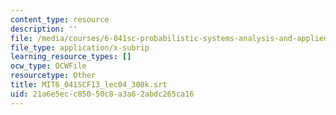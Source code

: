 ```yaml
---
content_type: resource
description: ''
file: /media/courses/6-041sc-probabilistic-systems-analysis-and-applied-probability-fall-2013/21a6e5ecc85050c8a3a62abdc265ca16_MIT6_041SCF13_lec04_300k.vtt
file_type: application/x-subrip
learning_resource_types: []
ocw_type: OCWFile
resourcetype: Other
title: MIT6_041SCF13_lec04_300k.srt
uid: 21a6e5ec-c850-50c8-a3a6-2abdc265ca16
---
```

